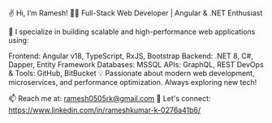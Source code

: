 ✌ Hi, I’m Ramesh!
👨‍💻 Full-Stack Web Developer | Angular & .NET Enthusiast

🚀 I specialize in building scalable and high-performance web applications using:

Frontend: Angular v18, TypeScript, RxJS, Bootstrap
Backend: .NET 8, C#, Dapper, Entity Framework
Databases: MSSQL
APIs: GraphQL, REST
DevOps & Tools: GitHub, BitBucket
💡 Passionate about modern web development, microservices, and performance optimization. Always exploring new tech!

📫 Reach me at: ramesh0505rk@gmail.com
🔗 Let's connect: https://www.linkedin.com/in/rameshkumar-k-0276a41b6/

